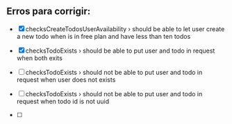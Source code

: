 ## Erros para corrigir:
 - [x] checksCreateTodosUserAvailability › should be able to let user create a new todo when is in free plan and have less than ten todos
 
 - [x] checksTodoExists › should be able to put user and todo in request when both exits

 - [ ] checksTodoExists › should not be able to put user and todo in request when user does not exists

 - [ ]  checksTodoExists › should not be able to put user and todo in request when todo id is not uuid

 - [ ]  